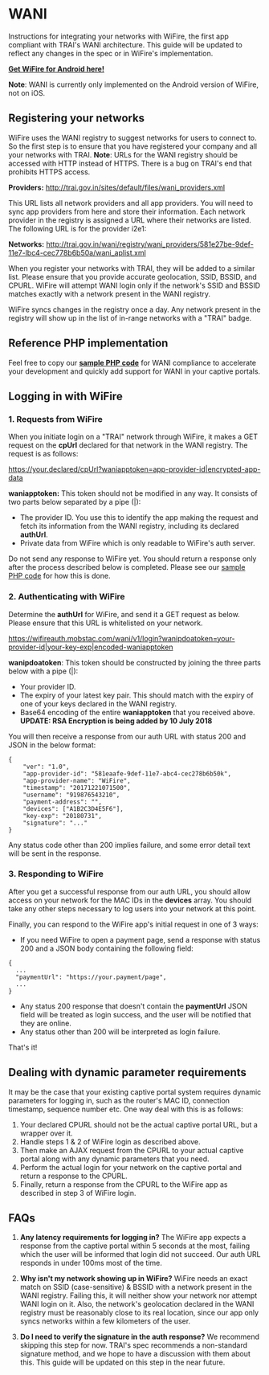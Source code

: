 # WANI
Instructions for integrating your networks with WiFire, the first app compliant with TRAI's WANI architecture.
This guide will be updated to reflect any changes in the spec or in WiFire's implementation.

[**Get WiFire for Android here!**](https://play.google.com/store/apps/details?id=com.mobstac.wildfire&hl=en)

**Note**: WANI is currently only implemented on the Android version of WiFire, not on iOS.

## Registering your networks
WiFire uses the WANI registry to suggest networks for users to connect to. So the first step is to ensure that you have registered your company and all your networks with TRAI. **Note**: URLs for the WANI registry should be accessed with HTTP instead of HTTPS. There is a bug on TRAI's end that prohibits HTTPS access.

**Providers:** http://trai.gov.in/sites/default/files/wani_providers.xml

This URL lists all network providers and all app providers. You will need to sync app providers from here and store their information. Each network provider in the registry is assigned a URL where their networks are listed. The following URL is for the provider i2e1: 

**Networks:** http://trai.gov.in/wani/registry/wani_providers/581e27be-9def-11e7-lbc4-cec778b6b50a/wani_aplist.xml

When you register your networks with TRAI, they will be added to a similar list. Please ensure that you provide accurate geolocation, SSID, BSSID, and CPURL. WiFire will attempt WANI login only if the network's SSID and BSSID matches exactly with a network present in the WANI registry.

WiFire syncs changes in the registry once a day. Any network present in the registry will show up in the list of in-range networks with a "TRAI" badge.

## Reference PHP implementation

Feel free to copy our [**sample PHP code**](https://github.com/WiFire/WANI/tree/master/php) for WANI compliance to accelerate your development and quickly add support for WANI in your captive portals.

## Logging in with WiFire

### 1. Requests from WiFire
When you initiate login on a "TRAI" network through WiFire, it makes a GET request on the **cpUrl** declared for that network in the WANI registry. The request is as follows:

https://your.declared/cpUrl?waniapptoken=app-provider-id|encrypted-app-data

**waniapptoken:** This token should not be modified in any way. It consists of two parts below separated by a pipe (|):
- The provider ID. You use this to identify the app making the request and fetch its information from the WANI registry, including its declared **authUrl**.
- Private data from WiFire which is only readable to WiFire's auth server.

Do not send any response to WiFire yet. You should return a response only after the process described below is completed. Please see our [sample PHP code](https://github.com/WiFire/WANI/tree/master/php) for how this is done.

### 2. Authenticating with WiFire
Determine the **authUrl** for WiFire, and send it a GET request as below. Please ensure that this URL is whitelisted on your network.

https://wifireauth.mobstac.com/wani/v1/login?wanipdoatoken=your-provider-id|your-key-exp|encoded-waniapptoken

**wanipdoatoken**: This token should be constructed by joining the three parts below with a pipe (|):
- Your provider ID.
- The expiry of your latest key pair. This should match with the expiry of one of your keys declared in the WANI registry.
- Base64 encoding of the entire **waniapptoken** that you received above. **UPDATE: RSA Encryption is being added by 10 July 2018**

You will then receive a response from our auth URL with status 200 and JSON in the below format:

```
{
    "ver": "1.0",
    "app-provider-id": "581eaafe-9def-11e7-abc4-cec278b6b50k",
    "app-provider-name": "WiFire",
    "timestamp": "20171221071500",
    "username": "919876543210",
    "payment-address": "",
    "devices": ["A1B2C3D4E5F6"],
    "key-exp": "20180731",
    "signature": "..."
}
```

Any status code other than 200 implies failure, and some error detail text will be sent in the response.

### 3. Responding to WiFire
After you get a successful response from our auth URL, you should allow access on your network for the MAC IDs in the **devices** array. You should take any other steps necessary to log users into your network at this point.

Finally, you can respond to the WiFire app's initial request in one of 3 ways:
- If you need WiFire to open a payment page, send a response with status 200 and a JSON body containing the following field:
```
{
  ...
  "paymentUrl": "https://your.payment/page",
  ...
}
```
- Any status 200 response that doesn't contain the **paymentUrl** JSON field will be treated as login success, and the user will be notified that they are online.
- Any status other than 200 will be interpreted as login failure.

That's it!

## Dealing with dynamic parameter requirements
It may be the case that your existing captive portal system requires dynamic parameters for logging in, such as the router's MAC ID, connection timestamp, sequence number etc. One way deal with this is as follows:

1. Your declared CPURL should not be the actual captive portal URL, but a wrapper over it.
2. Handle steps 1 & 2 of WiFire login as described above.
3. Then make an AJAX request from the CPURL to your actual captive portal along with any dynamic parameters that you need.
4. Perform the actual login for your network on the captive portal and return a response to the CPURL.
5. Finally, return a response from the CPURL to the WiFire app as described in step 3 of WiFire login.

## FAQs

1. **Any latency requirements for logging in?** The WiFire app expects a response from the captive portal within 5 seconds at the most, failing which the user will be informed that login did not succeed. Our auth URL responds in under 100ms most of the time.

2. **Why isn't my network showing up in WiFire?** WiFire needs an exact match on SSID (case-sensitive) & BSSID with a network present in the WANI registry. Failing this, it will neither show your network nor attempt WANI login on it. Also, the network's geolocation declared in the WANI registry must be reasonably close to its real location, since our app only syncs networks within a few kilometers of the user.

3. **Do I need to verify the signature in the auth response?** We recommend skipping this step for now. TRAI's spec recommends a non-standard signature method, and we hope to have a discussion with them about this. This guide will be updated on this step in the near future.
